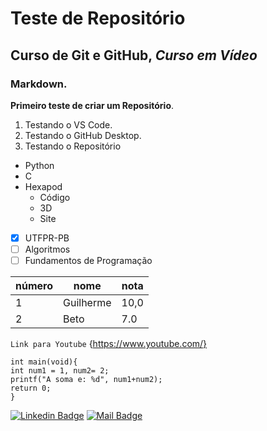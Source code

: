# Teste de Repositório
## Curso de Git e GitHub, *Curso em Vídeo*
### Markdown.
**Primeiro teste de criar um Repositório**.

1. Testando o VS Code.
1. Testando o GitHub Desktop.
1. Testando o Repositório

* Python
* C
* Hexapod
   * Código
   * 3D
   * Site

- [x] UTFPR-PB
- [ ] Algoritmos
- [ ] Fundamentos de Programação

número | nome  | nota
---|---|---
1 | Guilherme | 10,0
2 | Beto | 7.0
 
`Link para Youtube` {https://www.youtube.com/}

```
int main(void){
int num1 = 1, num2= 2; 
printf("A soma e: %d", num1+num2);
return 0;
}
```
[![Linkedin Badge](https://img.shields.io/badge/-Gui-0e76a8?style=flat&labelColor=0e76a8&logo=linkedin&logoColor=white)](https://www.linkedin.com/in/guilherme-rodrigues-b39a751a7/) 
[![Mail Badge](https://img.shields.io/badge/-@guilherme_rod19-e84393?style=flat&labelColor=e84393&logo=instagram&logoColor=white)](https://www.instagram.com/guilherme_rod19/?hl=pt-br) 
